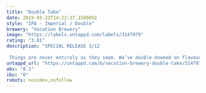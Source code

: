```yaml
---
title: "Double Take"
date: 2019-05-22T14:22:37.158989Z
style: "IPA - Imperial / Double"
brewery: "Vocation Brewery"
image: "https://labels.untappd.com/labels/3147979"
rating: "3.81"
description: "SPECIAL RELEASE 3/12  Things are never entirely as they seem. We’ve double-downed on flavour for this double dry-hopped IPA and brewed with orange, Amarillo and Azacca hops for a sweet citrusy vibe. A DIPA that’ll make you double take."
untappd_url: "https://untappd.com/b/vocation-brewery-double-take/3147979"
abv: "8.1"
ibu: "0"
robots: noindex,nofollow
---
```

